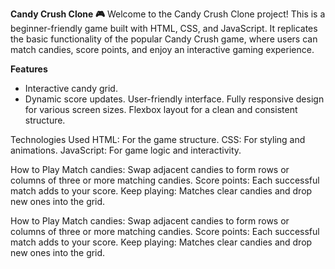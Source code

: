 **Candy Crush Clone 🎮**
Welcome to the Candy Crush Clone project! This is a beginner-friendly game built with HTML, CSS, and JavaScript. It replicates the basic functionality of the popular Candy Crush game, where users can match candies, score points, and enjoy an interactive gaming experience.

**Features**
- Interactive candy grid.
- Dynamic score updates.
User-friendly interface.
Fully responsive design for various screen sizes.
Flexbox layout for a clean and consistent structure.

Technologies Used
HTML: For the game structure.
CSS: For styling and animations.
JavaScript: For game logic and interactivity.

How to Play
Match candies:
Swap adjacent candies to form rows or columns of three or more matching candies.
Score points:
Each successful match adds to your score.
Keep playing:
Matches clear candies and drop new ones into the grid.

How to Play
Match candies:
Swap adjacent candies to form rows or columns of three or more matching candies.
Score points:
Each successful match adds to your score.
Keep playing:
Matches clear candies and drop new ones into the grid.

